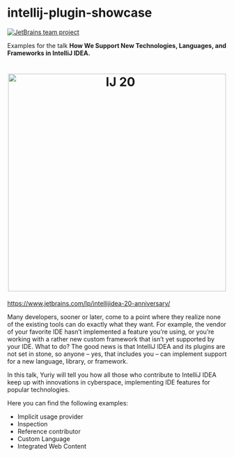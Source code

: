 # intellij-plugin-showcase

[![JetBrains team project](http://jb.gg/badges/team.svg)](https://confluence.jetbrains.com/display/ALL/JetBrains+on+GitHub)

Examples for the talk **How We Support New Technologies, Languages, and Frameworks in IntelliJ IDEA.**

<h1 align="center">
<a href="https://www.jetbrains.com/lp/intellijidea-20-anniversary/">
<img src="https://github.com/jreznot/intellij-plugin-showcase/blob/master/img/cover.jpeg" alt="IJ 20" width="500" align="center">
</a>
</h1>

https://www.jetbrains.com/lp/intellijidea-20-anniversary/

Many developers, sooner or later, come to a point where they realize none of the existing tools can do exactly what they want. For example, the vendor of your favorite IDE hasn’t implemented a feature you’re using, or you’re working with a rather new custom framework that isn’t yet supported by your IDE. What to do? The good news is that IntelliJ IDEA and its plugins are not set in stone, so anyone – yes, that includes you – can implement support for a new language, library, or framework.

In this talk, Yuriy will tell you how all those who contribute to IntelliJ IDEA keep up with innovations in cyberspace, implementing IDE features for popular technologies.

Here you can find the following examples:

- Implicit usage provider
- Inspection
- Reference contributor
- Custom Language
- Integrated Web Content